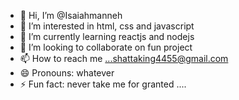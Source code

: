 - 👋 Hi, I’m @Isaiahmanneh
- 👀 I’m interested in html, css and javascript
- 🌱 I’m currently learning reactjs and nodejs
- 💞️ I’m looking to collaborate on fun project
- 📫 How to reach me ...shattaking4455@gmail.com
- 😄 Pronouns: whatever
- ⚡ Fun fact: never take me for granted ....

<!---
Isaiahmanneh/Isaiahmanneh is a ✨ special ✨ repository because its `README.md` (this file) appears on your GitHub profile.
You can click the Preview link to take a look at your changes.
--->
